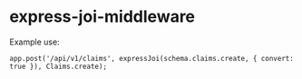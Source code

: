 # express-joi-middleware

Example use:
```
app.post('/api/v1/claims', expressJoi(schema.claims.create, { convert: true }), Claims.create);
```
